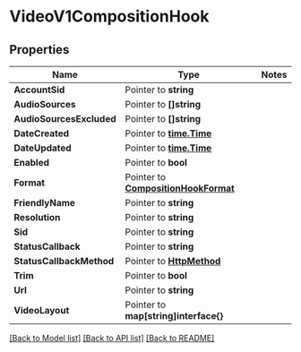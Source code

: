 # VideoV1CompositionHook

## Properties
Name | Type | Notes
------------ | ------------- | -------------
**AccountSid** | Pointer to **string** | 
**AudioSources** | Pointer to **[]string** | 
**AudioSourcesExcluded** | Pointer to **[]string** | 
**DateCreated** | Pointer to [**time.Time**](time.Time.md) | 
**DateUpdated** | Pointer to [**time.Time**](time.Time.md) | 
**Enabled** | Pointer to **bool** | 
**Format** | Pointer to [**CompositionHookFormat**](composition_hook_format.md) | 
**FriendlyName** | Pointer to **string** | 
**Resolution** | Pointer to **string** | 
**Sid** | Pointer to **string** | 
**StatusCallback** | Pointer to **string** | 
**StatusCallbackMethod** | Pointer to [**HttpMethod**](http_method.md) | 
**Trim** | Pointer to **bool** | 
**Url** | Pointer to **string** | 
**VideoLayout** | Pointer to **map[string]interface{}** | 

[[Back to Model list]](../README.md#documentation-for-models) [[Back to API list]](../README.md#documentation-for-api-endpoints) [[Back to README]](../README.md)


